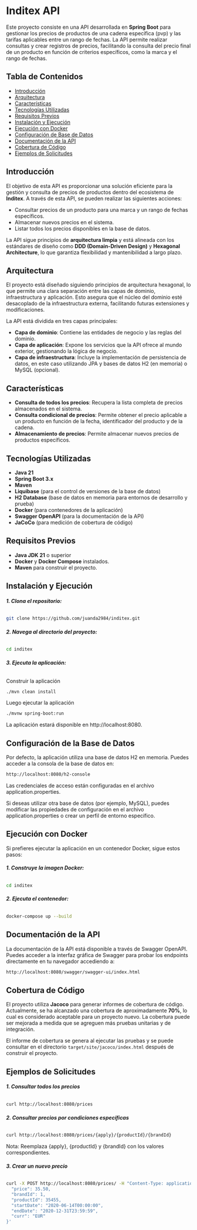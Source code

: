 # Inditex API

Este proyecto consiste en una API desarrollada en **Spring Boot** para gestionar los precios de productos de una cadena específica (pvp) y las tarifas aplicables entre un rango de fechas. La API permite realizar consultas y crear registros de precios, facilitando la consulta del precio final de un producto en función de criterios específicos, como la marca y el rango de fechas.

## Tabla de Contenidos
- [Introducción](#introducción)
- [Arquitectura](#arquitectura)
- [Características](#características)
- [Tecnologías Utilizadas](#tecnologías-utilizadas)
- [Requisitos Previos](#requisitos-previos)
- [Instalación y Ejecución](#instalación-y-ejecución)
- [Ejecución con Docker](#ejecución-con-docker)
- [Configuración de Base de Datos](#configuración-de-base-de-datos)
- [Documentación de la API](#documentación-de-la-api)
- [Cobertura de Código](#cobertura_de_codigo)
- [Ejemplos de Solicitudes](#ejemplos-de-solicitudes)

## Introducción

El objetivo de esta API es proporcionar una solución eficiente para la gestión y consulta de precios de productos dentro del ecosistema de **Inditex**. A través de esta API, se pueden realizar las siguientes acciones:
- Consultar precios de un producto para una marca y un rango de fechas específicos.
- Almacenar nuevos precios en el sistema.
- Listar todos los precios disponibles en la base de datos.

La API sigue principios de **arquitectura limpia** y está alineada con los estándares de diseño como **DDD (Domain-Driven Design)** y **Hexagonal Architecture**, lo que garantiza flexibilidad y mantenibilidad a largo plazo.

## Arquitectura

El proyecto está diseñado siguiendo principios de arquitectura hexagonal, lo que permite una clara separación entre las capas de dominio, infraestructura y aplicación. Esto asegura que el núcleo del dominio esté desacoplado de la infraestructura externa, facilitando futuras extensiones y modificaciones.

La API está dividida en tres capas principales:
- **Capa de dominio**: Contiene las entidades de negocio y las reglas del dominio.
- **Capa de aplicación**: Expone los servicios que la API ofrece al mundo exterior, gestionando la lógica de negocio.
- **Capa de infraestructura**: Incluye la implementación de persistencia de datos, en este caso utilizando JPA y bases de datos H2 (en memoria) o MySQL (opcional).

## Características

- **Consulta de todos los precios**: Recupera la lista completa de precios almacenados en el sistema.
- **Consulta condicional de precios**: Permite obtener el precio aplicable a un producto en función de la fecha, identificador del producto y de la cadena.
- **Almacenamiento de precios**: Permite almacenar nuevos precios de productos específicos.

## Tecnologías Utilizadas

- **Java 21**
- **Spring Boot 3.x**
- **Maven**
- **Liquibase** (para el control de versiones de la base de datos)
- **H2 Database** (base de datos en memoria para entornos de desarrollo y prueba)
- **Docker** (para contenedores de la aplicación)
- **Swagger OpenAPI** (para la documentación de la API)
- **JaCoCo** (para medición de cobertura de código)

## Requisitos Previos

- **Java JDK 21** o superior
- **Docker** y **Docker Compose** instalados.
- **Maven** para construir el proyecto.

## Instalación y Ejecución

###### **1. Clona el repositorio:**
   
```bash
git clone https://github.com/juanda2984/inditex.git
```
###### **2. Navega al directorio del proyecto:**

```bash
cd inditex
```

###### **3. Ejecuta la aplicación:**

Construir la aplicación

```bash
./mvn clean install
```
Luego ejecutar la aplicación

```bash
./mvnw spring-boot:run
```
La aplicación estará disponible en http://localhost:8080.

## Configuración de la Base de Datos

Por defecto, la aplicación utiliza una base de datos H2 en memoria. Puedes acceder a la consola de la base de datos en:

```bash
http://localhost:8080/h2-console
```

Las credenciales de acceso están configuradas en el archivo application.properties.

Si deseas utilizar otra base de datos (por ejemplo, MySQL), puedes modificar las propiedades de configuración en el archivo application.properties o crear un perfil de entorno específico.

## Ejecución con Docker

Si prefieres ejecutar la aplicación en un contenedor Docker, sigue estos pasos:

###### **1. Construye la imagen Docker:**

```bash
cd inditex
```

###### **2. Ejecuta el contenedor:**

```bash
docker-compose up --build
```

## Documentación de la API

La documentación de la API está disponible a través de Swagger OpenAPI. Puedes acceder a la interfaz gráfica de Swagger para probar los endpoints directamente en tu navegador accediendo a:

```bash
http://localhost:8080/swagger/swagger-ui/index.html
```

## Cobertura de Código

El proyecto utiliza **Jacoco** para generar informes de cobertura de código. Actualmente, se ha alcanzado una cobertura de aproximadamente **70%**, lo cual es considerado aceptable para un proyecto nuevo. La cobertura puede ser mejorada a medida que se agreguen más pruebas unitarias y de integración.

El informe de cobertura se genera al ejecutar las pruebas y se puede consultar en el directorio `target/site/jacoco/index.html` después de construir el proyecto.

## Ejemplos de Solicitudes

###### **1. Consultar todos los precios**

```bash
curl http://localhost:8080/prices
```

###### **2. Consultar precios por condiciones específicas**

```bash
curl http://localhost:8080/prices/{apply}/{productId}/{brandId}
```

Nota: Reemplaza {apply}, {productId} y {brandId} con los valores correspondientes.

###### **3. Crear un nuevo precio**

```bash
curl -X POST http://localhost:8080/prices/ -H "Content-Type: application/json" -d '{
  "price": 35.50,
  "brandId": 1,
  "productId": 35455,
  "startDate": "2020-06-14T00:00:00",
  "endDate": "2020-12-31T23:59:59",
  "curr": "EUR"
}'
```

